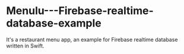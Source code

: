 # Menulu---Firebase-realtime-database-example
It's a restaurant menu app,  an example for  Firebase realtime database written in Swift.
